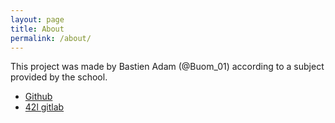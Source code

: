```yaml
---
layout: page
title: About
permalink: /about/
---
```


This project was made by Bastien Adam (@Buom_01) according to a subject provided by the school.

- [Github](https://github.com/Buom01)
- [42l gitlab](https://git.42l.fr/badam)
